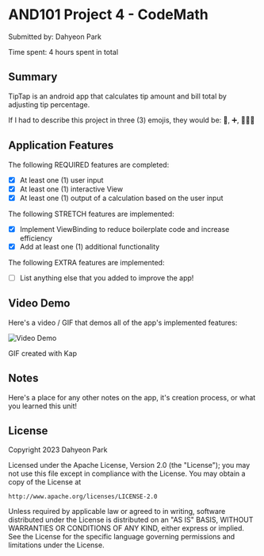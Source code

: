 <!-- (This is a comment) INSTRUCTIONS: Go through this page and fill out any **bolded** entries with their correct values.-->

# AND101 Project 4 - CodeMath

Submitted by: Dahyeon Park

Time spent: 4 hours spent in total

## Summary

TipTap is an android app that calculates tip amount and bill total by adjusting tip percentage.

If I had to describe this project in three (3) emojis, they would be: 💸, ➕, 💁🏻‍♀️

## Application Features

<!-- (This is a comment) Please be sure to change the [ ] to [x] for any features you completed.  If a feature is not checked [x], you might miss the points for that item! -->

The following REQUIRED features are completed:

- [x] At least one (1) user input
- [x] At least one (1) interactive View
- [x] At least one (1) output of a calculation based on the user input

The following STRETCH features are implemented:

- [x] Implement ViewBinding to reduce boilerplate code and increase efficiency
- [x] Add at least one (1) additional functionality

The following EXTRA features are implemented:

- [ ] List anything else that you added to improve the app!

## Video Demo

Here's a video / GIF that demos all of the app's implemented features:

<img src='https://i.imgur.com/zQpjnoN.gif' title='Video Demo' width='' alt='Video Demo' />

GIF created with Kap

<!-- Recommended tools:
- [Kap](https://getkap.co/) for macOS
- [ScreenToGif](https://www.screentogif.com/) for Windows
- [peek](https://github.com/phw/peek) for Linux. -->

## Notes

Here's a place for any other notes on the app, it's creation process, or what you learned this unit!

## License

Copyright 2023 Dahyeon Park

Licensed under the Apache License, Version 2.0 (the "License");
you may not use this file except in compliance with the License.
You may obtain a copy of the License at

    http://www.apache.org/licenses/LICENSE-2.0

Unless required by applicable law or agreed to in writing, software
distributed under the License is distributed on an "AS IS" BASIS,
WITHOUT WARRANTIES OR CONDITIONS OF ANY KIND, either express or implied.
See the License for the specific language governing permissions and
limitations under the License.
